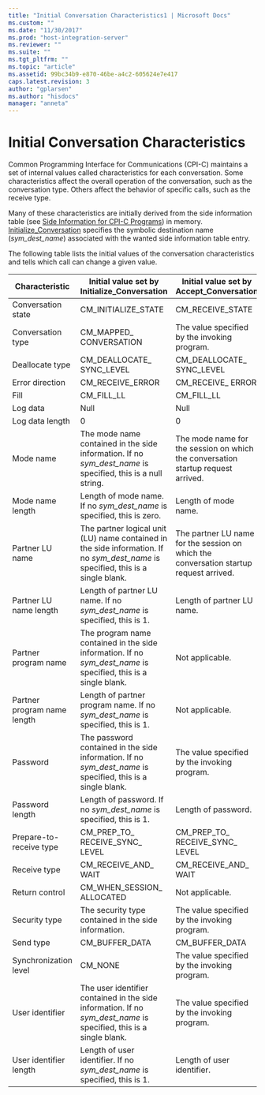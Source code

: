 ```yaml
---
title: "Initial Conversation Characteristics1 | Microsoft Docs"
ms.custom: ""
ms.date: "11/30/2017"
ms.prod: "host-integration-server"
ms.reviewer: ""
ms.suite: ""
ms.tgt_pltfrm: ""
ms.topic: "article"
ms.assetid: 99bc34b9-e870-46be-a4c2-605624e7e417
caps.latest.revision: 3
author: "gplarsen"
ms.author: "hisdocs"
manager: "anneta"
---
```

# Initial Conversation Characteristics
Common Programming Interface for Communications (CPI-C) maintains a set of internal values called characteristics for each conversation. Some characteristics affect the overall operation of the conversation, such as the conversation type. Others affect the behavior of specific calls, such as the receive type.  
  
 Many of these characteristics are initially derived from the side information table (see [Side Information for CPI-C Programs](../core/side-information-for-cpi-c-programs1.md)) in memory. [Initialize_Conversation](./initialize-conversation-cpi-c-1.md) specifies the symbolic destination name (*sym_dest_name*) associated with the wanted side information table entry.  
  
 The following table lists the initial values of the conversation characteristics and tells which call can change a given value.  
  
|Characteristic|Initial value set by Initialize_Conversation|Initial value set by Accept_Conversation|Can be changed by|  
|--------------------|---------------------------------------------------|-----------------------------------------------|-----------------------|  
|Conversation state|CM_INITIALIZE_STATE|CM_RECEIVE_STATE|Depends on call|  
|Conversation type|CM_MAPPED_ CONVERSATION|The value specified by the invoking program.|[Set_Conversation_Type](./set-conversation-type-cpi-c-1.md)|  
|Deallocate type|CM_DEALLOCATE_ SYNC_LEVEL|CM_DEALLOCATE_ SYNC_LEVEL|[Set_Deallocate_Type](./set-deallocate-type-cpi-c-1.md)|  
|Error direction|CM_RECEIVE_ERROR|CM_RECEIVE_ ERROR|[Set_Error_Direction](./set-error-direction-cpi-c-1.md)|  
|Fill|CM_FILL_LL|CM_FILL_LL|[Set_Fill](./set-fill-cpi-c-1.md)|  
|Log data|Null|Null|[Set_Log_Data](./set-log-data-cpi-c-2.md)|  
|Log data length|0|0|[Set_Log_Data](./set-log-data-cpi-c-2.md)|  
|Mode name|The mode name contained in the side information. If no *sym_dest_name* is specified, this is a null string.|The mode name for the session on which the conversation startup request arrived.|[Set_Mode_Name](./set-mode-name-cpi-c-2.md)|  
|Mode name length|Length of mode name. If no *sym_dest_name* is specified, this is zero.|Length of mode name.|[Set_Mode_Name](./set-mode-name-cpi-c-2.md)|  
Partner LU name|The partner logical unit (LU) name contained in the side information. If no *sym_dest_name* is specified, this is a single blank.|The partner LU name for the session on which the conversation startup request arrived.|[Set_Partner_LU_Name](./set-partner-lu-name-cpi-c-2.md)|  
|Partner LU name length|Length of partner LU name. If no *sym_dest_name* is specified, this is 1.|Length of partner LU name.|[Set_Partner_LU_Name](./set-partner-lu-name-cpi-c-2.md)|  
|Partner program name|The program name contained in the side information. If no *sym_dest_name* is specified, this is a single blank.|Not applicable.|[Set_TP_Name](./set-tp-name-cpi-c-1.md)|  
|Partner program name length|Length of partner program name. If no *sym_dest_name* is specified, this is 1.|Not applicable.|[Set_TP_Name](./set-tp-name-cpi-c-1.md)|  
|Password|The password contained in the side information. If no *sym_dest_name* is specified, this is a single blank.|The value specified by the invoking program.|[Set_Conversation_Security_Password](./set-conversation-security-password-cpi-c-1.md)|  
|Password length|Length of password. If no *sym_dest_name* is specified, this is 1.|Length of password.|[Set_Conversation_Security_Password](./set-conversation-security-password-cpi-c-1.md)|  
|Prepare-to-receive type|CM_PREP_TO_ RECEIVE_SYNC_ LEVEL|CM_PREP_TO_ RECEIVE_SYNC_ LEVEL|[Set_Prepare_To_Receive_Type](./set-prepare-to-receive-type-cpi-c-1.md)|  
Receive type|CM_RECEIVE_AND_ WAIT|CM_RECEIVE_AND_ WAIT|[Set_Receive_Type](./set-receive-type-cpi-c-2.md)|  
|Return control|CM_WHEN_SESSION_ ALLOCATED|Not applicable.|[Set_Return_Control](./set-return-control-cpi-c-2.md)|  
|Security type|The security type contained in the side information.|The value specified by the invoking program.|[Set_Conversation_Security_Type](./set-conversation-security-type-cpi-c-1.md)|  
|Send type|CM_BUFFER_DATA|CM_BUFFER_DATA|[Set_Send_Type](./set-send-type-cpi-c-2.md)|  
|Synchronization level|CM_NONE|The value specified by the invoking program.|[Set_Sync_Level](./set-sync-level-cpi-c-1.md)|  
|User identifier|The user identifier contained in the side information. If no *sym_dest_name* is specified, this is a single blank.|The value specified by the invoking program.|[Set_Conversation_Security_User_ID](./set-conversation-security-user-id-cpi-c-1.md)|  
|User identifier length|Length of user identifier. If no *sym_dest_name* is specified, this is 1.|Length of user identifier.|[Set_Conversation_Security_User_ID](./set-conversation-security-user-id-cpi-c-1.md)|
